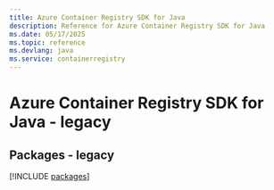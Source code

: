 ```yaml
---
title: Azure Container Registry SDK for Java
description: Reference for Azure Container Registry SDK for Java
ms.date: 05/17/2025
ms.topic: reference
ms.devlang: java
ms.service: containerregistry
---
```

# Azure Container Registry SDK for Java - legacy
## Packages - legacy
[!INCLUDE [packages](container-registry-index.md)]